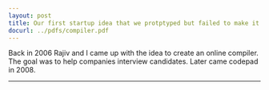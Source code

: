 ```yaml
---
layout: post
title: Our first startup idea that we protptyped but failed to make it live.
docurl: ../pdfs/compiler.pdf
---
```


Back in 2006 Rajiv and I came up with the idea to create an online compiler. The goal was to help companies interview candidates.
Later came codepad in 2008.

---
